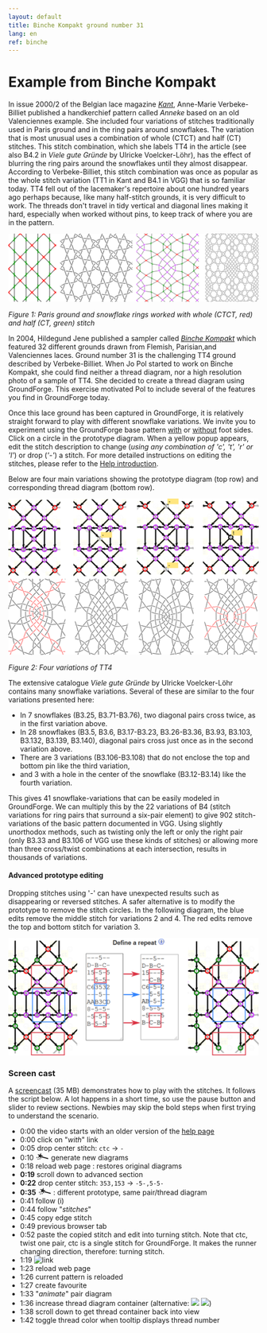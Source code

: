 ```yaml
---
layout: default
title: Binche Kompakt ground number 31
lang: en
ref: binche
---
```


Example from Binche Kompakt
===========================
In issue 2000/2 of the Belgian lace magazine [_Kant_](https://www.kantcentrum.eu/en/magazine), Anne-Marie Verbeke-Billiet published a handkerchief pattern called _Anneke_ based on an old Valenciennes example.  She included four variations of stitches traditionally used in Paris ground and in the ring pairs around snowflakes.  The variation that is most unusual uses a combination of whole (CTCT) and half (CT) stitches.  This stitch combination, which she labels TT4 in the article (see also B4.2 in _Viele gute Gründe_ by Ulricke Voelcker-Löhr), has the effect of blurring the ring pairs around the snowflakes until they almost disappear.  According to Verbeke-Billiet, this stitch combination was once as popular as the whole stitch variation (TT1 in Kant and B4.1 in VGG) that is so familiar today. TT4 fell out of the lacemaker's repertoire about one hundred years ago perhaps because, like many half-stitch grounds, it is very difficult to work. The threads don't travel in tidy vertical and diagonal lines making it hard, especially when worked without pins, to keep track of where you are in the pattern.

![](images/kompakt-31-challenge.png)

_Figure 1: Paris ground and snowflake rings worked with whole (CTCT, red) and half (CT, green) stitch_
   
In 2004, Hildegund Jene published a sampler called [_Binche Kompakt_](https://www.deutscher-kloeppelverband.de/katalog/) which featured 32 different grounds drawn from Flemish, Parisian,and Valenciennes laces.  Ground number 31 is the challenging TT4 ground described by Verbeke-Billiet.  When Jo Pol started to work on Binche Kompakt, she could find neither a thread diagram, nor a high resolution photo of a sample of TT4.  She decided to create a thread diagram using GroundForge.  This exercise motivated Pol to include several of the features you find in GroundForge today.  

Once this lace ground has been captured in GroundForge, it is relatively straight forward to play with different snowflake variations. 
We invite you to experiment using the GroundForge base pattern [with] or [without] foot sides.  Click on a circle in the prototype diagram.  When a yellow popup appears, edit the stitch description to change (_using any combination of 'c', 't', 'r' or 'l'_) or drop (_'-'_) a stitch.  For more detailed instructions on editing the stitches, please refer to the [Help introduction](index). 

Below are four main variations showing the prototype diagram (top row) and corresponding thread diagram (bottom row).

![](images/kompakt-31.png)

_Figure 2: Four variations of TT4_

The extensive catalogue _Viele gute Gründe_ by Ulricke Voelcker-Löhr contains many snowflake variations.  Several of these are similar to the four variations presented here:
* In 7 snowflakes (B3.25, B3.71-B3.76), two diagonal pairs cross twice, as in the first variation above.
* In 28 snowflakes (B3.5, B3.6, B3.17-B3.23, B3.26-B3.36, B3.93, B3.103, B3.132, B3.139, B3.140), diagonal pairs cross just once as in the second variation above.
* There are 3 variations (B3.106-B3.108) that do not enclose the top and bottom pin like the third variation,
* and 3 with a hole in the center of the snowflake (B3.12-B3.14) like the fourth variation. 
 
 This gives 41 snowflake-variations that can be easily modeled in GroundForge. We can multiply this by the 22 variations of B4 (stitch variations for ring pairs that surround a six-pair element) to give 902 stitch-variations of the basic pattern documented in VGG.  Using slightly unorthodox methods, such as twisting only the left or only the right pair (only B3.33 and B3.106 of VGG use these kinds of stitches) or allowing more than three cross/twist combinations at each intersection, results in thousands of variations.

[without]: /GroundForge/tiles?patchWidth=19&patchHeight=22&d1=ctct&e2=ct&c2=ct&a2=lct&f3=ctct&d3=ctc&b3=ctct&a3=ct&e4=ctc&c4=ctc&f5=ctc&e5=ctc&d5=ctc&c5=ctc&b5=ctc&a5=ct&d6=ctc&f7=ctc&e7=ctc&d7=ctc&c7=ctc&b7=ctc&a7=rct&e8=ctc&c8=ctc&a8=ct&f9=lctct&d9=ctc&b9=rctct&e10=lct&c10=rct&a10=ct&tile=---5--,D-B-C-,15-5-5,--5-5-,C63532,---5--,AAB3CD,8-5-5-,-5-5-5,B-5-5-&footsideStitch=ctctt&tileStitch=ctc&headsideStitch=ctctt&shiftColsSW=0&shiftRowsSW=10&shiftColsSE=6&shiftRowsSE=5
[with]: /GroundForge/tiles?patchWidth=19&patchHeight=21&y1=ctcttr&g1=ctct&a1=ctcttl&x2=ctc&w2=ctc&h2=ct&f2=ct&d2=ct&c2=ctc&b2=ctc&x3=ctcrr&w3=ctc&i3=ctct&g3=ctc&e3=ctct&d3=ct&c3=ctc&b3=ctcll&y4=ctcttr&x4=ctc&w4=ctc&h4=ctc&f4=ctc&c4=ctc&b4=ctc&a4=ctcttl&i5=ctc&h5=ctc&g5=ctc&f5=ctc&e5=ctc&d5=ct&g6=ctc&y7=ctcttr&x7=ctcrr&w7=ctc&i7=ctcr&h7=ctc&g7=ctc&f7=ctc&e7=ctcl&d7=ct&c7=ctc&b7=ctcll&a7=ctcttl&x8=ctc&w8=ctc&h8=ctcr&f8=ctcl&d8=ct&c8=ctc&b8=ctc&i9=ctct&g9=ctct&e9=ctct&x10=ctcrr&w10=ctc&h10=ct&f10=ct&d10=ct&c10=ctc&b10=ctcll&footside=B--,XCD,-11,B88,XXX,---,AAA,X78,X--,-AA&tile=---5--,D-B-C-,15-5-5,--5-5-,C63532,---5--,AAB3CD,8-5-5-,-5-5-5,B-5-5-&headside=--C,ABX,88-,11C,XXX,---,DDD,14X,--X,DD-&footsideStitch=ctct&tileStitch=ctc&headsideStitch=ctct&shiftColsSW=0&shiftRowsSW=10&shiftColsSE=6&shiftRowsSE=5

#### Advanced prototype editing
Dropping stitches using '-' can have unexpected results such as disappearing or reversed stitches. A safer alternative is to modify the prototype to remove the stitch circles.  In the following diagram, the blue edits remove the middle stitch for variations 2 and 4.  The red edits remove the top and bottom stitch for variation 3.

![](images/drop-stitches.png) 

### Screen cast

A [screencast](https://github.com/d-bl/GroundForge/releases/download/2019-Q2/BK-31.mp4) (35 MB) demonstrates how to play with the stitches.  It follows the script below.  A lot happens in a short time, so use the pause button and slider to review sections. 
Newbies may skip the bold steps when first trying to understand the scenario.

* 0:00 the video starts with an older version of the [help page](https://github.com/d-bl/GroundForge/blob/oidfa-article/docs/help/index.md)
* 0:00 click on "_with_" link
* 0:05 drop center stitch: `ctc` -> `-`
* 0:10 ![wand](../images/wand.png) generate new diagrams
* 0:18 reload web page : restores original diagrams
* **0:19** scroll down to advanced section
* **0:22** drop center stitch: `353,153` -> `-5-,5-5-`
* **0:35** ![wand](../images/wand.png) : different prototype, same pair/thread diagram
* 0:41 follow (i)
* 0:44 follow "_stitches_"
* 0:45 copy edge stitch
* 0:49 previous browser tab
* 0:52 paste the copied stitch and edit into turning stitch.
       Note that ctc, twist one pair, ctc is a single stitch for GroundForge.
       It makes the runner changing direction, therefore: turning stitch. 
* 1:19 ![link](../images/link.png)
* 1:23 reload web page
* 1:26 current pattern is reloaded
* 1:27 create favourite
* 1:33 "_animate_" pair diagram
* 1:36 increase thread diagram container (alternative: ![](../images/size-inc.jpg) ![](../images/size-dec.jpg))
* 1:38 scroll down to get thread container back into view
* 1:42 toggle thread color when tooltip displays thread number